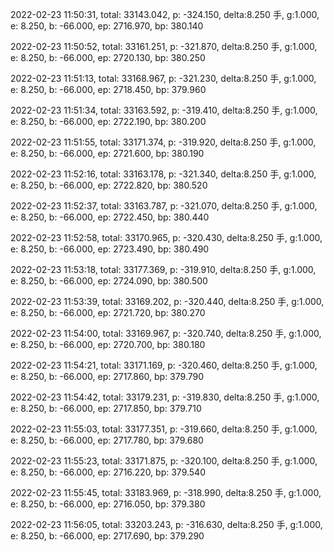 2022-02-23 11:50:31, total: 33143.042, p: -324.150, delta:8.250 手, g:1.000, e: 8.250, b: -66.000, ep: 2716.970, bp: 380.140

2022-02-23 11:50:52, total: 33161.251, p: -321.870, delta:8.250 手, g:1.000, e: 8.250, b: -66.000, ep: 2720.130, bp: 380.250

2022-02-23 11:51:13, total: 33168.967, p: -321.230, delta:8.250 手, g:1.000, e: 8.250, b: -66.000, ep: 2718.450, bp: 379.960

2022-02-23 11:51:34, total: 33163.592, p: -319.410, delta:8.250 手, g:1.000, e: 8.250, b: -66.000, ep: 2722.190, bp: 380.200

2022-02-23 11:51:55, total: 33171.374, p: -319.920, delta:8.250 手, g:1.000, e: 8.250, b: -66.000, ep: 2721.600, bp: 380.190

2022-02-23 11:52:16, total: 33163.178, p: -321.340, delta:8.250 手, g:1.000, e: 8.250, b: -66.000, ep: 2722.820, bp: 380.520

2022-02-23 11:52:37, total: 33163.787, p: -321.070, delta:8.250 手, g:1.000, e: 8.250, b: -66.000, ep: 2722.450, bp: 380.440

2022-02-23 11:52:58, total: 33170.965, p: -320.430, delta:8.250 手, g:1.000, e: 8.250, b: -66.000, ep: 2723.490, bp: 380.490

2022-02-23 11:53:18, total: 33177.369, p: -319.910, delta:8.250 手, g:1.000, e: 8.250, b: -66.000, ep: 2724.090, bp: 380.500

2022-02-23 11:53:39, total: 33169.202, p: -320.440, delta:8.250 手, g:1.000, e: 8.250, b: -66.000, ep: 2721.720, bp: 380.270

2022-02-23 11:54:00, total: 33169.967, p: -320.740, delta:8.250 手, g:1.000, e: 8.250, b: -66.000, ep: 2720.700, bp: 380.180

2022-02-23 11:54:21, total: 33171.169, p: -320.460, delta:8.250 手, g:1.000, e: 8.250, b: -66.000, ep: 2717.860, bp: 379.790

2022-02-23 11:54:42, total: 33179.231, p: -319.830, delta:8.250 手, g:1.000, e: 8.250, b: -66.000, ep: 2717.850, bp: 379.710

2022-02-23 11:55:03, total: 33177.351, p: -319.660, delta:8.250 手, g:1.000, e: 8.250, b: -66.000, ep: 2717.780, bp: 379.680

2022-02-23 11:55:23, total: 33171.875, p: -320.100, delta:8.250 手, g:1.000, e: 8.250, b: -66.000, ep: 2716.220, bp: 379.540

2022-02-23 11:55:45, total: 33183.969, p: -318.990, delta:8.250 手, g:1.000, e: 8.250, b: -66.000, ep: 2716.050, bp: 379.380

2022-02-23 11:56:05, total: 33203.243, p: -316.630, delta:8.250 手, g:1.000, e: 8.250, b: -66.000, ep: 2717.690, bp: 379.290